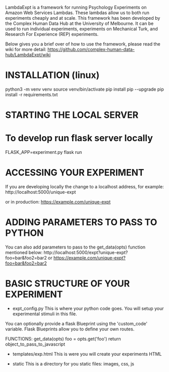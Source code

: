 LambdaExpt is a framework for running Psychology Experiments on Amazon Web Services Lambdas. These lambdas allow us to both run experiments cheaply and at scale. This framework has been developed by the Complex Human Data Hub at the University of Melbourne. It can be used to run individual experiments, experiments on Mechanical Turk, and Research For Experience (REP) experiments.

Below gives you a brief over of how to use the framework, please read the wiki for more detail:
https://github.com/complex-human-data-hub/LambdaExpt/wiki

INSTALLATION (linux)
=====================
python3 -m venv venv
source venv/bin/activate
pip install pip --upgrade
pip install -r requirements.txt


STARTING THE LOCAL SERVER
=========================
# To develop run flask server locally
FLASK_APP=experiment.py flask run


ACCESSING YOUR EXPERIMENT
=========================
If you are developing locally the change to a localhost address, for example:
http://localhost:5000/unique-expt

or in production:
https://example.com/unique-expt


ADDING PARAMETERS TO PASS TO PYTHON
===================================
You can also add parameters to pass to the get_data(opts) function mentioned below:
http://localhost:5000/expt?unique-expt?foo=bar&foo2=bar2
or
https://example.com/unique-expt?foo=bar&foo2=bar2


BASIC STRUCTURE OF YOUR EXPERIMENT
==================================
* expt_config.py
This is where your python code goes. You will setup your experimental stimuli in this file. 

You can optionally provide a flask Blueprint using the 'custom_code' variable. Flask Blueprints allow you to define your own routes. 

FUNCTIONS:
  get_data(opts)
    foo = opts.get('foo')
    return object_to_pass_to_javascript

* templates/exp.html
This is were you will create your experiments HTML

* static
  This is a directory for you static files: images, css, js






